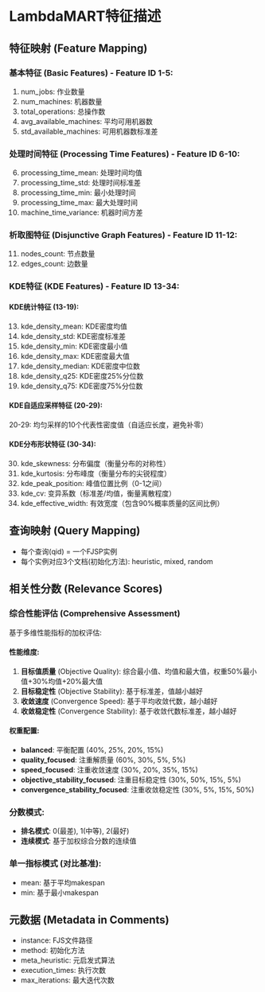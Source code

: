 # LambdaMART特征描述

## 特征映射 (Feature Mapping)

### 基本特征 (Basic Features) - Feature ID 1-5:
1. num_jobs: 作业数量
2. num_machines: 机器数量  
3. total_operations: 总操作数
4. avg_available_machines: 平均可用机器数
5. std_available_machines: 可用机器数标准差

### 处理时间特征 (Processing Time Features) - Feature ID 6-10:
6. processing_time_mean: 处理时间均值
7. processing_time_std: 处理时间标准差
8. processing_time_min: 最小处理时间
9. processing_time_max: 最大处理时间
10. machine_time_variance: 机器时间方差

### 析取图特征 (Disjunctive Graph Features) - Feature ID 11-12:
11. nodes_count: 节点数量
12. edges_count: 边数量

### KDE特征 (KDE Features) - Feature ID 13-34:
#### KDE统计特征 (13-19):
13. kde_density_mean: KDE密度均值
14. kde_density_std: KDE密度标准差
15. kde_density_min: KDE密度最小值
16. kde_density_max: KDE密度最大值
17. kde_density_median: KDE密度中位数
18. kde_density_q25: KDE密度25%分位数
19. kde_density_q75: KDE密度75%分位数

#### KDE自适应采样特征 (20-29):
20-29: 均匀采样的10个代表性密度值（自适应长度，避免补零）

#### KDE分布形状特征 (30-34):
30. kde_skewness: 分布偏度（衡量分布的对称性）
31. kde_kurtosis: 分布峰度（衡量分布的尖锐程度）
32. kde_peak_position: 峰值位置比例（0-1之间）
33. kde_cv: 变异系数（标准差/均值，衡量离散程度）
34. kde_effective_width: 有效宽度（包含90%概率质量的区间比例）

## 查询映射 (Query Mapping)
- 每个查询(qid) = 一个FJSP实例
- 每个实例对应3个文档(初始化方法): heuristic, mixed, random

## 相关性分数 (Relevance Scores)

### 综合性能评估 (Comprehensive Assessment)
基于多维性能指标的加权评估:

#### 性能维度:
1. **目标值质量** (Objective Quality): 综合最小值、均值和最大值，权重50%最小值+30%均值+20%最大值
2. **目标稳定性** (Objective Stability): 基于标准差，值越小越好
3. **收敛速度** (Convergence Speed): 基于平均收敛代数，越小越好
4. **收敛稳定性** (Convergence Stability): 基于收敛代数标准差，越小越好

#### 权重配置:
- **balanced**: 平衡配置 (40%, 25%, 20%, 15%)
- **quality_focused**: 注重解质量 (60%, 30%, 5%, 5%)
- **speed_focused**: 注重收敛速度 (30%, 20%, 35%, 15%)
- **objective_stability_focused**: 注重目标稳定性 (30%, 50%, 15%, 5%)
- **convergence_stability_focused**: 注重收敛稳定性 (30%, 5%, 15%, 50%)

### 分数模式:
- **排名模式**: 0(最差), 1(中等), 2(最好)
- **连续模式**: 基于加权综合分数的连续值

### 单一指标模式 (对比基准):
- mean: 基于平均makespan
- min: 基于最小makespan

## 元数据 (Metadata in Comments)
- instance: FJS文件路径
- method: 初始化方法
- meta_heuristic: 元启发式算法
- execution_times: 执行次数
- max_iterations: 最大迭代次数
